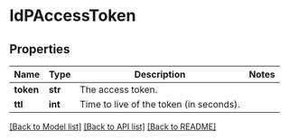 # IdPAccessToken

## Properties
Name | Type | Description | Notes
------------ | ------------- | ------------- | -------------
**token** | **str** | The access token. | 
**ttl** | **int** | Time to live of the token (in seconds). | 

[[Back to Model list]](../README.md#documentation-for-models) [[Back to API list]](../README.md#documentation-for-api-endpoints) [[Back to README]](../README.md)

